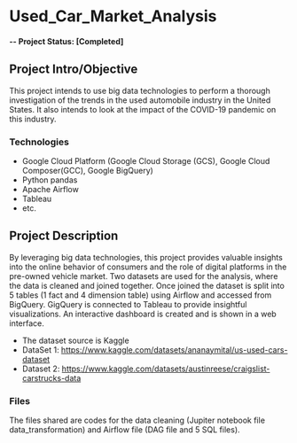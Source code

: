# Used_Car_Market_Analysis

#### -- Project Status: [Completed]

## Project Intro/Objective
This project intends to use big data technologies to perform a thorough investigation of the trends in the used automobile industry in the United States. It also intends to look at the impact of the COVID-19 pandemic on this industry.


### Technologies
* Google Cloud Platform (Google Cloud Storage (GCS), Google Cloud Composer(GCC), Google BigQuery)
* Python pandas
* Apache Airflow
* Tableau
* etc. 

## Project Description
By leveraging big data technologies, this project provides valuable insights into the online behavior of consumers and the role of digital platforms in the pre-owned vehicle market. Two datasets are used for the analysis, where the data is cleaned and joined together. Once joined the dataset is split into 5 tables (1 fact and 4 dimension table) using Airflow and accessed from BigQuery. GigQuery is connected to Tableau to provide insightful visualizations. An interactive dashboard is created and is shown in a web interface.

* The dataset source is Kaggle
* DataSet 1: https://www.kaggle.com/datasets/ananaymital/us-used-cars-dataset
* Dataset 2: https://www.kaggle.com/datasets/austinreese/craigslist-carstrucks-data

### Files 
The files shared are codes for the data cleaning (Jupiter notebook file data_transformation) and Airflow file (DAG file and 5 SQL files). 

